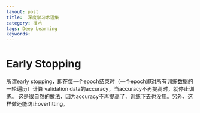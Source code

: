 ```yaml
---
layout: post
title:  深度学习术语集
category: 技术
tags: Deep Learning
keywords:
---
```


# Early Stopping

所谓early stopping，即在每一个epoch结束时（一个epoch即对所有训练数据的一轮遍历）计算 validation data的accuracy，当accuracy不再提高时，就停止训练。
这是很自然的做法，因为accuracy不再提高了，训练下去也没用。另外，这样做还能防止overfitting。

